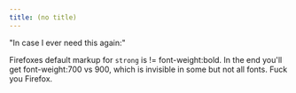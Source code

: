 ```yaml
---
title: (no title)
---
```

<p>"In case I ever need this again:" </p>

<p>Firefoxes default markup for <code>strong</code> is != font-weight:bold. In the end you'll get font-weight:700 vs 900, which is invisible in some but not all fonts. Fuck you Firefox.</p>